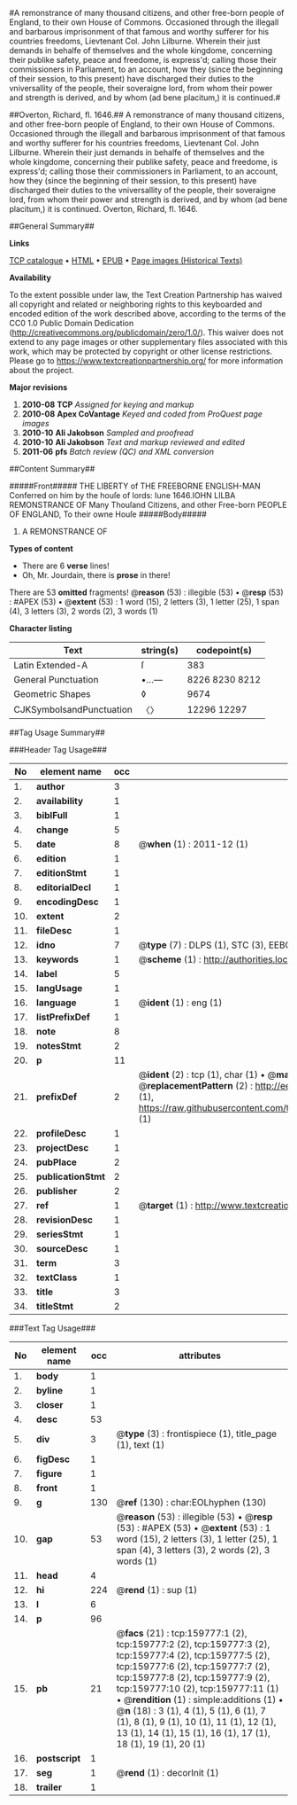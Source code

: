 #A remonstrance of many thousand citizens, and other free-born people of England, to their own House of Commons. Occasioned through the illegall and barbarous imprisonment of that famous and worthy sufferer for his countries freedoms, Lievtenant Col. John Lilburne. Wherein their just demands in behalfe of themselves and the whole kingdome, concerning their publike safety, peace and freedome, is express'd; calling those their commissioners in Parliament, to an account, how they (since the beginning of their session, to this present) have discharged their duties to the vniversallity of the people, their soveraigne lord, from whom their power and strength is derived, and by whom (ad bene placitum,) it is continued.#

##Overton, Richard, fl. 1646.##
A remonstrance of many thousand citizens, and other free-born people of England, to their own House of Commons. Occasioned through the illegall and barbarous imprisonment of that famous and worthy sufferer for his countries freedoms, Lievtenant Col. John Lilburne. Wherein their just demands in behalfe of themselves and the whole kingdome, concerning their publike safety, peace and freedome, is express'd; calling those their commissioners in Parliament, to an account, how they (since the beginning of their session, to this present) have discharged their duties to the vniversallity of the people, their soveraigne lord, from whom their power and strength is derived, and by whom (ad bene placitum,) it is continued.
Overton, Richard, fl. 1646.

##General Summary##

**Links**

[TCP catalogue](http://www.ota.ox.ac.uk/tcp/)  • 
[HTML](http://tei.it.ox.ac.uk/tcp/Texts-HTML/free/A90/A90246.html)  • 
[EPUB](http://tei.it.ox.ac.uk/tcp/Texts-EPUB/free/A90/A90246.epub) • 
[Page images (Historical Texts)](https://historicaltexts.jisc.ac.uk/eebo-99861561e)

**Availability**

To the extent possible under law, the Text Creation Partnership has waived all copyright and related or neighboring rights to this keyboarded and encoded edition of the work described above, according to the terms of the CC0 1.0 Public Domain Dedication (http://creativecommons.org/publicdomain/zero/1.0/). This waiver does not extend to any page images or other supplementary files associated with this work, which may be protected by copyright or other license restrictions. Please go to https://www.textcreationpartnership.org/ for more information about the project.

**Major revisions**

1. __2010-08__ __TCP__ *Assigned for keying and markup*
1. __2010-08__ __Apex CoVantage__ *Keyed and coded from ProQuest page images*
1. __2010-10__ __Ali Jakobson__ *Sampled and proofread*
1. __2010-10__ __Ali Jakobson__ *Text and markup reviewed and edited*
1. __2011-06__ __pfs__ *Batch review (QC) and XML conversion*

##Content Summary##

#####Front#####
THE LIBERTY of THE FREEBORNE ENGLISH-MAN Conferred on him by the houſe of lords: Iune 1646.IOHN LILBA REMONSTRANCE OF Many Thouſand Citizens, and other Free-born PEOPLE OF ENGLAND, To their owne Houſe
#####Body#####

1. A REMONSTRANCE OF

**Types of content**

  * There are 6 **verse** lines!
  * Oh, Mr. Jourdain, there is **prose** in there!

There are 53 **omitted** fragments! 
 @__reason__ (53) : illegible (53)  •  @__resp__ (53) : #APEX (53)  •  @__extent__ (53) : 1 word (15), 2 letters (3), 1 letter (25), 1 span (4), 3 letters (3), 2 words (2), 3 words (1)

**Character listing**


|Text|string(s)|codepoint(s)|
|---|---|---|
|Latin Extended-A|ſ|383|
|General Punctuation|•…—|8226 8230 8212|
|Geometric Shapes|◊|9674|
|CJKSymbolsandPunctuation|〈〉|12296 12297|

##Tag Usage Summary##

###Header Tag Usage###

|No|element name|occ|attributes|
|---|---|---|---|
|1.|__author__|3||
|2.|__availability__|1||
|3.|__biblFull__|1||
|4.|__change__|5||
|5.|__date__|8| @__when__ (1) : 2011-12 (1)|
|6.|__edition__|1||
|7.|__editionStmt__|1||
|8.|__editorialDecl__|1||
|9.|__encodingDesc__|1||
|10.|__extent__|2||
|11.|__fileDesc__|1||
|12.|__idno__|7| @__type__ (7) : DLPS (1), STC (3), EEBO-CITATION (1), PROQUEST (1), VID (1)|
|13.|__keywords__|1| @__scheme__ (1) : http://authorities.loc.gov/ (1)|
|14.|__label__|5||
|15.|__langUsage__|1||
|16.|__language__|1| @__ident__ (1) : eng (1)|
|17.|__listPrefixDef__|1||
|18.|__note__|8||
|19.|__notesStmt__|2||
|20.|__p__|11||
|21.|__prefixDef__|2| @__ident__ (2) : tcp (1), char (1)  •  @__matchPattern__ (2) : ([0-9\-]+):([0-9IVX]+) (1), (.+) (1)  •  @__replacementPattern__ (2) : http://eebo.chadwyck.com/downloadtiff?vid=$1&page=$2 (1), https://raw.githubusercontent.com/textcreationpartnership/Texts/master/tcpchars.xml#$1 (1)|
|22.|__profileDesc__|1||
|23.|__projectDesc__|1||
|24.|__pubPlace__|2||
|25.|__publicationStmt__|2||
|26.|__publisher__|2||
|27.|__ref__|1| @__target__ (1) : http://www.textcreationpartnership.org/docs/. (1)|
|28.|__revisionDesc__|1||
|29.|__seriesStmt__|1||
|30.|__sourceDesc__|1||
|31.|__term__|3||
|32.|__textClass__|1||
|33.|__title__|3||
|34.|__titleStmt__|2||


###Text Tag Usage###

|No|element name|occ|attributes|
|---|---|---|---|
|1.|__body__|1||
|2.|__byline__|1||
|3.|__closer__|1||
|4.|__desc__|53||
|5.|__div__|3| @__type__ (3) : frontispiece (1), title_page (1), text (1)|
|6.|__figDesc__|1||
|7.|__figure__|1||
|8.|__front__|1||
|9.|__g__|130| @__ref__ (130) : char:EOLhyphen (130)|
|10.|__gap__|53| @__reason__ (53) : illegible (53)  •  @__resp__ (53) : #APEX (53)  •  @__extent__ (53) : 1 word (15), 2 letters (3), 1 letter (25), 1 span (4), 3 letters (3), 2 words (2), 3 words (1)|
|11.|__head__|4||
|12.|__hi__|224| @__rend__ (1) : sup (1)|
|13.|__l__|6||
|14.|__p__|96||
|15.|__pb__|21| @__facs__ (21) : tcp:159777:1 (2), tcp:159777:2 (2), tcp:159777:3 (2), tcp:159777:4 (2), tcp:159777:5 (2), tcp:159777:6 (2), tcp:159777:7 (2), tcp:159777:8 (2), tcp:159777:9 (2), tcp:159777:10 (2), tcp:159777:11 (1)  •  @__rendition__ (1) : simple:additions (1)  •  @__n__ (18) : 3 (1), 4 (1), 5 (1), 6 (1), 7 (1), 8 (1), 9 (1), 10 (1), 11 (1), 12 (1), 13 (1), 14 (1), 15 (1), 16 (1), 17 (1), 18 (1), 19 (1), 20 (1)|
|16.|__postscript__|1||
|17.|__seg__|1| @__rend__ (1) : decorInit (1)|
|18.|__trailer__|1||
